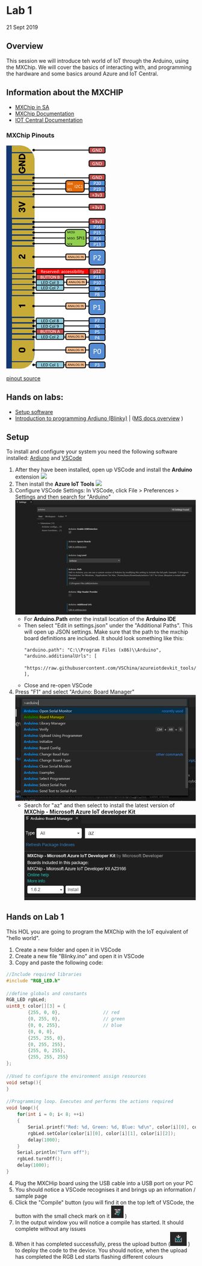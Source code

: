 # Lab 1
21 Sept 2019

## Overview
This session we will introduce teh world of IoT through the Arduino, using the MXChip. 
We will cover the basics of interacting with, and programming the hardware and some basics around Azure and IoT Central.

## Information about the MXCHIP
- [MXChip in SA](https://za.rs-online.com/web/p/radio-frequency-development-kits/1845096/)
- [MXChip Documentation](https://microsoft.github.io/azure-iot-developer-kit/docs/projects/)
- [IOT Central Documentation](https://docs.microsoft.com/en-us/azure/iot-central/)

### MXChip Pinouts
![mxchip_pinouts](.images/mxchip_pinouts.png)

[pinout source](https://github.com/peterblazejewicz/az3166-mxchip-iot-devkit-pinout)



## Hands on labs:
- [Setup software](#setup) 
- [Introduction to programming Ardiuno (Blinky)](#hands-on-lab-1) | ([MS docs overview](https://docs.microsoft.com/en-us/azure/iot-hub/iot-hub-arduino-iot-devkit-az3166-get-started) )

## Setup
To install and configure your system you need the following software installed:
[Ardiuno](http://arduino.cc/) and [VSCode](https://code.visualstudio.com/Download)

1. After they have been installed, open up VSCode and install the **Arduino** extension
   ![](https://docs.microsoft.com/en-us/azure/iot-hub/media/iot-hub-arduino-devkit-az3166-get-started/getting-started/install-arduino.png)
2. Then install the **Azure IoT Tools**
   ![](https://docs.microsoft.com/en-us/azure/iot-hub/media/iot-hub-arduino-devkit-az3166-get-started/getting-started/install-azure-iot-tools.png)
3. Configure VSCode Settings:
In VSCode, click File > Preferences > Settings and then search for "Arduino"
   ![arduino_settings.PNG](.images/arduino_settings.PNG)
   - For **Arduino.Path** enter the install location of the **Arduino IDE**
   - Then select "Edit in settings.json" under the "Additional Paths". This will open up JSON settings. Make sure that the path to the mxchip board definitions are included. It should look something like this:  
      ```
      "arduino.path": "C:\\Program Files (x86)\\Arduino",
      "arduino.additionalUrls": [
           "https://raw.githubusercontent.com/VSChina/azureiotdevkit_tools/master/package_azureboard_index.json"
      ],
      ```
   - Close and re-open VSCode
7. Press "F1" and select "Arduino: Board Manager"  
   ![arduino_bardmanager.PNG](.images/arduino_boardmanager.PNG)
   - Search for "az" and then select to install the latest version of **MXChip - Microsoft Azure IoT developer Kit**
     ![arduino_boardmanager_setting.PNG](.images/arduino_boardmanager_setting.PNG)


## Hands on Lab 1
This HOL you are going to program the MXChip with the IoT equivalent of "hello world".

1. Create a new folder and open it in VSCode
2. Create a new file "Blinky.ino" and open it in VSCode
3. Copy and paste the following code:
```c
//Include required libraries
#include "RGB_LED.h"

//define globals and constants
RGB_LED rgbLed;
uint8_t color[][3] = {
        {255, 0, 0},                // red
        {0, 255, 0},                // green
        {0, 0, 255},                // blue
        {0, 0, 0},
        {255, 255, 0},
        {0, 255, 255},
        {255, 0, 255},
        {255, 255, 255}
};

//Used to configure the environment assign resources 
void setup(){
}

//Programming loop. Executes and performs the actions required
void loop(){
    for(int i = 0; i< 8; ++i)
    {
        Serial.printf("Red: %d, Green: %d, Blue: %d\n", color[i][0], color[i][1], color[i][2]);
        rgbLed.setColor(color[i][0], color[i][1], color[i][2]);
        delay(1000);
    }
    Serial.println("Turn off");
    rgbLed.turnOff();
    delay(1000);
}
```
4. Plug the MXCHip board using the USB cable into a USB port on your PC
5. You should notice a VSCode recognises it and brings up an information / sample page
6. Click the "Compile" button (you will find it on the top left of VSCode, the button with the small check mark on it ![vscode_compile.PNG](.images/vscode_compile.PNG) )
7. In the output window you will notice a compile has started. It should complete without any issues
8. When it has completed successfully, press the upload button (![arduino_upload.PNG](.images/vscode_upload.PNG) ) to deploy the code to the device. You should notice, when the upload has completed the RGB Led starts flashing different colours
